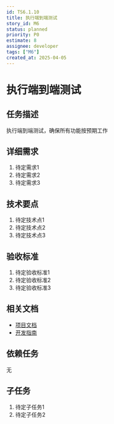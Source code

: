 ```yaml
---
id: TS6.1.10
title: 执行端到端测试
story_id: M6
status: planned
priority: P0
estimate: 8
assignee: developer
tags: ["M6"]
created_at: 2025-04-05
---
```


# 执行端到端测试

## 任务描述

执行端到端测试，确保所有功能按预期工作

## 详细需求

1. 待定需求1
2. 待定需求2
3. 待定需求3

## 技术要点

1. 待定技术点1
2. 待定技术点2
3. 待定技术点3

## 验收标准

1. 待定验收标准1
2. 待定验收标准2
3. 待定验收标准3

## 相关文档

- [项目文档](../../../docs/README.md)
- [开发指南](../../../docs/development.md)

## 依赖任务

无

## 子任务

1. 待定子任务1
2. 待定子任务2
